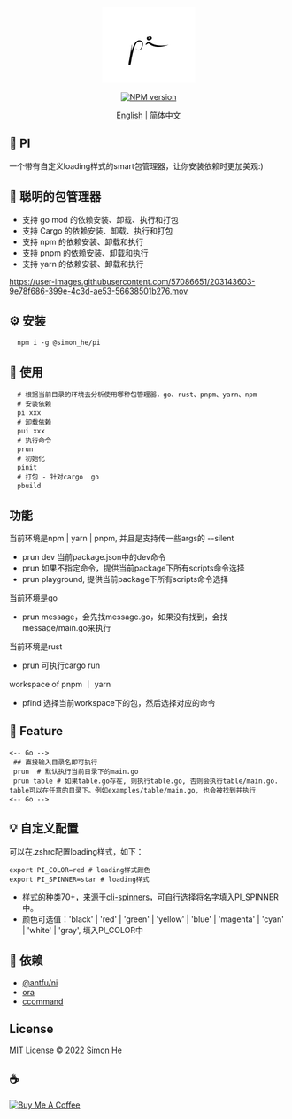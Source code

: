 <span ><p align="center">![kv](/assets/pi.png)</p></span>
<p align="center"><a href="https://www.npmjs.com/package/@simon_he/pi"><img src="https://img.shields.io/npm/v/@simon_he/pi?color=3fb883&amp;label=" alt="NPM version"></a></p>
<p align="center"><a href="./README.md">English</a> | 简体中文</p>


## :lollipop: PI
一个带有自定义loading样式的smart包管理器，让你安装依赖时更加美观:)

## :rocket: 聪明的包管理器
- 支持 go mod 的依赖安装、卸载、执行和打包
- 支持 Cargo 的依赖安装、卸载、执行和打包
- 支持 npm 的依赖安装、卸载和执行
- 支持 pnpm 的依赖安装、卸载和执行
- 支持 yarn 的依赖安装、卸载和执行


https://user-images.githubusercontent.com/57086651/203143603-9e78f686-399e-4c3d-ae53-56638501b276.mov


## :gear: 安装
```
  npm i -g @simon_he/pi
```

## :open_hands: 使用
```
  # 根据当前目录的环境去分析使用哪种包管理器，go、rust、pnpm、yarn、npm
  # 安装依赖
  pi xxx
  # 卸载依赖
  pui xxx
  # 执行命令
  prun
  # 初始化
  pinit
  # 打包 - 针对cargo  go
  pbuild
```

## 功能
当前环境是npm | yarn | pnpm, 并且是支持传一些args的 --silent

- prun dev 当前package.json中的dev命令
- prun 如果不指定命令，提供当前package下所有scripts命令选择
- prun playground, 提供当前package下所有scripts命令选择

当前环境是go 
- prun message，会先找message.go，如果没有找到，会找message/main.go来执行

当前环境是rust

- prun 可执行cargo run

workspace of pnpm ｜ yarn

- pfind 选择当前workspace下的包，然后选择对应的命令

## :monocle_face: Feature
```
<-- Go -->
 ## 直接输入目录名即可执行
 prun  # 默认执行当前目录下的main.go
 prun table # 如果table.go存在, 则执行table.go, 否则会执行table/main.go. table可以在任意的目录下。例如examples/table/main.go, 也会被找到并执行
<-- Go -->
```

## :bulb: 自定义配置
可以在.zshrc配置loading样式，如下：
```
export PI_COLOR=red # loading样式颜色
export PI_SPINNER=star # loading样式
```
- 样式的种类70+，来源于[cli-spinners](https://jsfiddle.net/sindresorhus/2eLtsbey/embedded/result/)，可自行选择将名字填入PI_SPINNER中。
- 颜色可选值：'black' | 'red' | 'green' | 'yellow' | 'blue' | 'magenta' | 'cyan' | 'white' | 'gray', 填入PI_COLOR中

## :battery: 依赖
- [@antfu/ni](https://github.com/antfu/ni)
- [ora](https://github.com/sindresorhus/ora)
- [ccommand](https://github.com/Simon-He95/ccommand)


## License
[MIT](./LICENSE) License © 2022 [Simon He](https://github.com/Simon-He95)

## :coffee: 
<a href="https://github.com/Simon-He95/sponsor" target="_blank"><img src="https://cdn.buymeacoffee.com/buttons/default-orange.png" alt="Buy Me A Coffee" style="height: 51px !important;width: 217px !important;" ></a>
